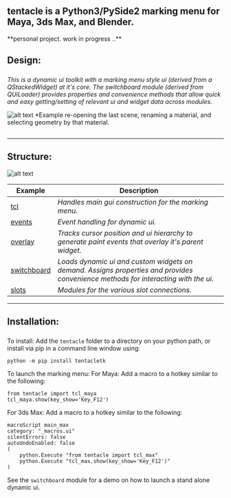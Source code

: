 ## tentacle is a Python3/PySide2 marking menu for Maya, 3ds Max, and Blender.

\*\*personal project. work in progress ..\*\*

## Design:

##### 

*This is a dynamic ui toolkit with a marking menu style ui (derived from a QStackedWidget) at it's core. The switchboard module (derived from QUiLoader) provides properties and convenience methods that allow quick and easy getting/setting of relevant ui and widget data across modules.*

![alt text](https://raw.githubusercontent.com/m3trik/tentacle/master/docs/toolkit_demo.gif) \*Example re-opening the last scene, renaming a material, and selecting geometry by that material.

## 

---

## Structure:

![alt text](https://raw.githubusercontent.com/m3trik/tentacle/master/docs/dependancy_graph.jpg)


Example | Description
------- | -------
[tcl](https://github.com/m3trik/tentacle/blob/main/tentacle/tcl.py) | *Handles main gui construction for the marking menu.*
[events](https://github.com/m3trik/uitk/blob/main/uitk/events.py) | *Event handling for dynamic ui.*
[overlay](https://github.com/m3trik/tentacle/blob/main/tentacle/overlay.py) | *Tracks cursor position and ui hierarchy to generate paint events that overlay it's parent widget.*
[switchboard](https://github.com/m3trik/uitk/blob/main/uitk/switchboard.py) | *Loads dynamic ui and custom widgets on demand. Assigns properties and provides convenience methods for interacting with the ui.*
[slots](https://github.com/m3trik/tentacle/blob/main/tentacle/slots) | *Modules for the various slot connections.*

---

## Installation:

#####

To install:
Add the `tentacle` folder to a directory on your python path, or
install via pip in a command line window using:
```
python -m pip install tentacletk
```

To launch the marking menu:
For Maya:
Add a macro to a hotkey similar to the following:
```
from tentacle import tcl_maya
tcl_maya.show(key_show='Key_F12')
```

For 3ds Max:
Add a macro to a hotkey similar to the following:
```
macroScript main_max
category: "_macros.ui"
silentErrors: false
autoUndoEnabled: false
(
	python.Execute "from tentacle import tcl_max"
	python.Execute "tcl_max.show(key_show='Key_F12')"
)
```

See the `switchboard` module for a demo on how to launch a stand alone dynamic ui.
